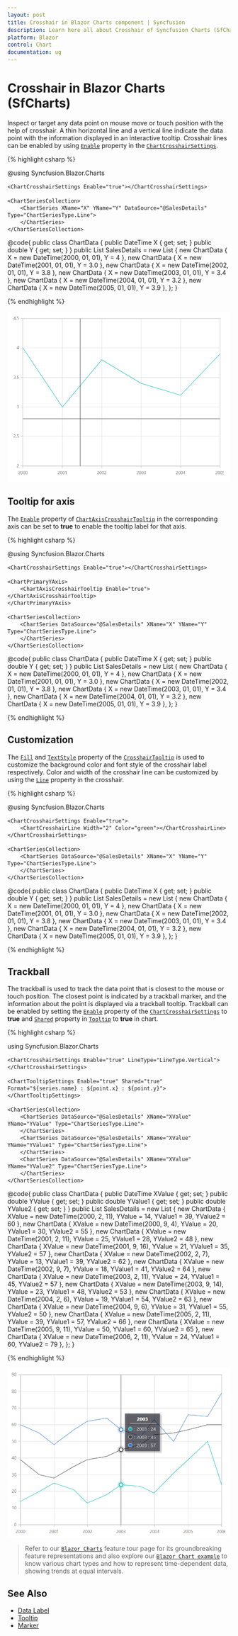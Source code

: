 ```yaml
---
layout: post
title: Crosshair in Blazor Charts component | Syncfusion
description: Learn here all about Crosshair of Syncfusion Charts (SfCharts) component and more.
platform: Blazor
control: Chart
documentation: ug
---
```


# Crosshair in Blazor Charts (SfCharts)

Inspect or target any data point on mouse move or touch position with the help of crosshair. A thin horizontal line and a vertical line indicate the data point with the information displayed in an interactive tooltip. Crosshair lines can be enabled by using [`Enable`](https://help.syncfusion.com/cr/blazor/Syncfusion.Blazor.Charts.ChartCrosshairSettings.html#Syncfusion_Blazor_Charts_ChartCrosshairSettings_Enable) property in the [`ChartCrosshairSettings`](https://help.syncfusion.com/cr/blazor/Syncfusion.Blazor.Charts.ChartCrosshairSettings.html).

{% highlight csharp %}

@using Syncfusion.Blazor.Charts

<SfChart>
    <ChartPrimaryXAxis ValueType="Syncfusion.Blazor.Charts.ValueType.DateTime"></ChartPrimaryXAxis>

    <ChartCrosshairSettings Enable="true"></ChartCrosshairSettings>

    <ChartSeriesCollection>
        <ChartSeries XName="X" YName="Y" DataSource="@SalesDetails" Type="ChartSeriesType.Line">
        </ChartSeries>
    </ChartSeriesCollection>
</SfChart>

@code{
    public class ChartData
    {
        public DateTime X { get; set; }
        public double Y { get; set; }
    }
    public List<ChartData> SalesDetails = new List<ChartData>
{
         new ChartData { X = new DateTime(2000, 01, 01), Y = 4  },
         new ChartData { X = new DateTime(2001, 01, 01), Y = 3.0 },
         new ChartData { X = new DateTime(2002, 01, 01), Y = 3.8 },
         new ChartData { X = new DateTime(2003, 01, 01), Y = 3.4 },
         new ChartData { X = new DateTime(2004, 01, 01), Y = 3.2 },
         new ChartData { X = new DateTime(2005, 01, 01), Y = 3.9 },
    };
}

{% endhighlight %}

![Crosshair](images/crosshair/crosshair-razor.png)

## Tooltip for axis

The [`Enable`](https://help.syncfusion.com/cr/blazor/Syncfusion.Blazor.Charts.ChartCommonCrosshairTooltip.html#Syncfusion_Blazor_Charts_ChartCommonCrosshairTooltip_Enable) property of [`ChartAxisCrosshairTooltip`](https://help.syncfusion.com/cr/blazor/Syncfusion.Blazor.Charts.ChartAxisCrosshairTooltip.html) in the corresponding axis can be set to **true** to enable the tooltip label for that axis.

{% highlight csharp %}

@using Syncfusion.Blazor.Charts

<SfChart>
    <ChartPrimaryXAxis ValueType="Syncfusion.Blazor.Charts.ValueType.DateTime">
        <ChartAxisCrosshairTooltip Enable="true"></ChartAxisCrosshairTooltip>
    </ChartPrimaryXAxis>

    <ChartCrosshairSettings Enable="true"></ChartCrosshairSettings>

    <ChartPrimaryYAxis>
        <ChartAxisCrosshairTooltip Enable="true"></ChartAxisCrosshairTooltip>
    </ChartPrimaryYAxis>

    <ChartSeriesCollection>
        <ChartSeries DataSource="@SalesDetails" XName="X" YName="Y" Type="ChartSeriesType.Line">
        </ChartSeries>
    </ChartSeriesCollection>
</SfChart>

@code{
    public class ChartData
    {
        public DateTime X { get; set; }
        public double Y { get; set; }
    }
    public List<ChartData> SalesDetails = new List<ChartData>
	{
         new ChartData { X = new DateTime(2000, 01, 01), Y = 4  },
         new ChartData { X = new DateTime(2001, 01, 01), Y = 3.0 },
         new ChartData { X = new DateTime(2002, 01, 01), Y = 3.8 },
         new ChartData { X = new DateTime(2003, 01, 01), Y = 3.4 },
         new ChartData { X = new DateTime(2004, 01, 01), Y = 3.2 },
         new ChartData { X = new DateTime(2005, 01, 01), Y = 3.9 },
    };
}

{% endhighlight %}

## Customization

The [`Fill`](https://help.syncfusion.com/cr/blazor/Syncfusion.Blazor.Charts.ChartCommonCrosshairTooltip.html#Syncfusion_Blazor_Charts_ChartCommonCrosshairTooltip_Fill) and [`TextStyle`](https://help.syncfusion.com/cr/blazor/Syncfusion.Blazor.Charts.ChartCommonCrosshairTooltip.html#Syncfusion_Blazor_Charts_ChartCommonCrosshairTooltip_TextStyle) property of the [`CrosshairTooltip`](https://help.syncfusion.com/cr/blazor/Syncfusion.Blazor.Charts.ChartCommonCrosshairTooltip.html) is used to customize the background color and font style of the crosshair label respectively. Color and width of the crosshair line can be customized by using the [`Line`](https://help.syncfusion.com/cr/blazor/Syncfusion.Blazor.Charts.ChartCrosshairSettings.html#Syncfusion_Blazor_Charts_ChartCrosshairSettings_Line) property in the crosshair.

{% highlight csharp %}

@using Syncfusion.Blazor.Charts

<SfChart>
    <ChartPrimaryXAxis ValueType="Syncfusion.Blazor.Charts.ValueType.DateTime">
    </ChartPrimaryXAxis>

    <ChartCrosshairSettings Enable="true">
        <ChartCrosshairLine Width="2" Color="green"></ChartCrosshairLine>
    </ChartCrosshairSettings>

    <ChartSeriesCollection>
        <ChartSeries DataSource="@SalesDetails" XName="X" YName="Y" Type="ChartSeriesType.Line">
        </ChartSeries>
    </ChartSeriesCollection>
</SfChart>

@code{
    public class ChartData
    {
        public DateTime X { get; set; }
        public double Y { get; set; }
    }
    public List<ChartData> SalesDetails = new List<ChartData>
{
         new ChartData { X = new DateTime(2000, 01, 01), Y = 4  },
         new ChartData { X = new DateTime(2001, 01, 01), Y = 3.0 },
         new ChartData { X = new DateTime(2002, 01, 01), Y = 3.8 },
         new ChartData { X = new DateTime(2003, 01, 01), Y = 3.4 },
         new ChartData { X = new DateTime(2004, 01, 01), Y = 3.2 },
         new ChartData { X = new DateTime(2005, 01, 01), Y = 3.9 },
    };
}


{% endhighlight %}

## Trackball

The trackball is used to track the data point that is closest to the mouse or touch position. The closest point is indicated by a trackball marker, and the information about the point is displayed via a trackball tooltip. Trackball can be enabled by setting the [`Enable`](https://help.syncfusion.com/cr/blazor/Syncfusion.Blazor.Charts.ChartCrosshairSettings.html#Syncfusion_Blazor_Charts_ChartCrosshairSettings_Enable) property of the [`ChartCrosshairSettings`](https://help.syncfusion.com/cr/blazor/Syncfusion.Blazor.Charts.ChartCrosshairSettings.html) to **true** and [`Shared`](https://help.syncfusion.com/cr/blazor/Syncfusion.Blazor.Charts.ChartTooltipSettings.html#Syncfusion_Blazor_Charts_ChartTooltipSettings_Shared) property in [`Tooltip`](https://help.syncfusion.com/cr/blazor/Syncfusion.Blazor.Charts.ChartTooltipSettings.html) to **true** in chart.

{% highlight csharp %}

using Syncfusion.Blazor.Charts

<SfChart>
    <ChartPrimaryXAxis ValueType="Syncfusion.Blazor.Charts.ValueType.DateTime">
    </ChartPrimaryXAxis>

    <ChartCrosshairSettings Enable="true" LineType="LineType.Vertical"></ChartCrosshairSettings>

    <ChartTooltipSettings Enable="true" Shared="true" Format="${series.name} : ${point.x} : ${point.y}"></ChartTooltipSettings>

    <ChartSeriesCollection>
        <ChartSeries DataSource="@SalesDetails" XName="XValue" YName="YValue" Type="ChartSeriesType.Line">
        </ChartSeries>
        <ChartSeries DataSource="@SalesDetails" XName="XValue" YName="YValue1" Type="ChartSeriesType.Line">
        </ChartSeries>
        <ChartSeries DataSource="@SalesDetails" XName="XValue" YName="YValue2" Type="ChartSeriesType.Line">
        </ChartSeries>
    </ChartSeriesCollection>
</SfChart>

@code{
    public class ChartData
    {
        public DateTime XValue { get; set; }
        public double YValue { get; set; }
        public double YValue1 { get; set; }
        public double YValue2 { get; set; }
    }
    public List<ChartData> SalesDetails = new List<ChartData>
{
         new ChartData { XValue = new DateTime(2000, 2, 11), YValue = 14, YValue1 = 39, YValue2 = 60 },
         new ChartData { XValue = new DateTime(2000, 9, 4), YValue = 20, YValue1 = 30, YValue2 = 55 },
         new ChartData { XValue = new DateTime(2001, 2, 11), YValue = 25, YValue1 = 28, YValue2 = 48 },
         new ChartData { XValue = new DateTime(2001, 9, 16), YValue = 21, YValue1 = 35, YValue2 = 57 },
         new ChartData { XValue = new DateTime(2002, 2, 7), YValue = 13, YValue1 = 39, YValue2 = 62 },
         new ChartData { XValue = new DateTime(2002, 9, 7), YValue = 18, YValue1 = 41, YValue2 = 64 },
         new ChartData { XValue = new DateTime(2003, 2, 11), YValue = 24, YValue1 = 45, YValue2 = 57 },
         new ChartData { XValue = new DateTime(2003, 9, 14), YValue = 23, YValue1 = 48, YValue2 = 53 },
         new ChartData { XValue = new DateTime(2004, 2, 6), YValue = 19, YValue1 = 54, YValue2 = 63 },
         new ChartData { XValue = new DateTime(2004, 9, 6), YValue = 31, YValue1 = 55, YValue2 = 50 },
         new ChartData { XValue = new DateTime(2005, 2, 11), YValue = 39, YValue1 = 57, YValue2 = 66 },
         new ChartData { XValue = new DateTime(2005, 9, 11), YValue = 50, YValue1 = 60, YValue2 = 65 },
         new ChartData { XValue = new DateTime(2006, 2, 11), YValue = 24, YValue1 = 60, YValue2 = 79 },
    };
}

{% endhighlight %}

![Trackball](images/crosshair/trackball-razor.png)

> Refer to our [`Blazor Charts`](https://www.syncfusion.com/blazor-components/blazor-charts) feature tour page for its groundbreaking feature representations and also explore our [`Blazor Chart example`](https://blazor.syncfusion.com/demos/chart/line?theme=bootstrap4) to know various chart types and how to represent time-dependent data, showing trends at equal intervals.

## See Also

* [Data Label](./data-labels)
* [Tooltip](./tool-tip)
* [Marker](./data-markers)